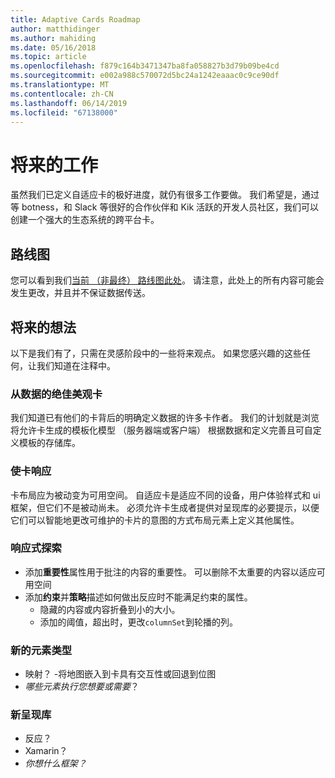 ```yaml
---
title: Adaptive Cards Roadmap
author: matthidinger
ms.author: mahiding
ms.date: 05/16/2018
ms.topic: article
ms.openlocfilehash: f879c164b3471347ba8fa058827b3d79b09be4cd
ms.sourcegitcommit: e002a988c570072d5bc24a1242eaaac0c9ce90df
ms.translationtype: MT
ms.contentlocale: zh-CN
ms.lasthandoff: 06/14/2019
ms.locfileid: "67138000"
---
```

# <a name="future-work"></a>将来的工作

虽然我们已定义自适应卡的极好进度，就仍有很多工作要做。 我们希望是，通过等 botness，和 Slack 等很好的合作伙伴和 Kik 活跃的开发人员社区，我们可以创建一个强大的生态系统的跨平台卡。

## <a name="roadmap"></a>路线图

您可以看到我们[当前 （非最终） 路线图此处](https://portal.productboard.com/adaptivecards/1-adaptive-cards-portal/tabs/1-backlog)。 请注意，此处上的所有内容可能会发生更改，并且并不保证数据传送。

## <a name="future-ideas"></a>将来的想法

以下是我们有了，只需在灵感阶段中的一些将来观点。 如果您感兴趣的这些任何，让我们知道在注释中。

### <a name="great-looking-cards-from-data"></a>从数据的绝佳美观卡

我们知道已有他们的卡背后的明确定义数据的许多卡作者。 我们的计划就是浏览将允许卡生成的模板化模型 （服务器端或客户端） 根据数据和定义完善且可自定义模板的存储库。

### <a name="make-cards-responsive"></a>使卡响应

卡布局应为被动变为可用空间。 自适应卡是适应不同的设备，用户体验样式和 ui 框架，但它们不是被动尚未。 必须允许卡生成者提供对呈现库的必要提示，以便它们可以智能地更改可维护的卡片的意图的方式布局元素上定义其他属性。

### <a name="responsive-exploration"></a>响应式探索

* 添加**重要性**属性用于批注的内容的重要性。 可以删除不太重要的内容以适应可用空间
* 添加**约束**并**策略**描述如何做出反应时不能满足约束的属性。 
  * 隐藏的内容或内容折叠到小的大小。
  * 添加的阈值，超出时，更改`columnSet`到轮播的列。

### <a name="new-element-types"></a>新的元素类型

* 映射？ -将地图嵌入到卡具有交互性或回退到位图
* *哪些元素执行您想要或需要*？

### <a name="new-rendering-libraries"></a>新呈现库

* 反应？
* Xamarin？
* *你想什么框架？*
